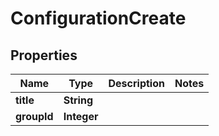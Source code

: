 

# ConfigurationCreate


## Properties

| Name | Type | Description | Notes |
|------------ | ------------- | ------------- | -------------|
|**title** | **String** |  |  |
|**groupId** | **Integer** |  |  |



